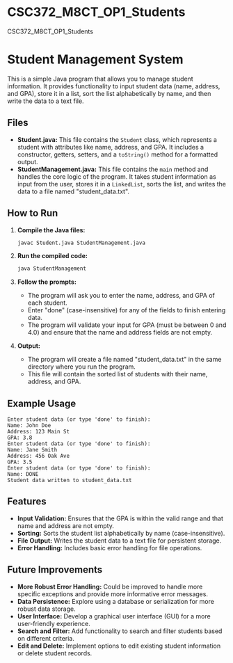# CSC372_M8CT_OP1_Students
 CSC372_M8CT_OP1_Students

# Student Management System

This is a simple Java program that allows you to manage student information. It provides functionality to input student data (name, address, and GPA), store it in a list, sort the list alphabetically by name, and then write the data to a text file.

## Files

* **Student.java:** This file contains the `Student` class, which represents a student with attributes like name, address, and GPA. It includes a constructor, getters, setters, and a `toString()` method for a formatted output.
* **StudentManagement.java:** This file contains the `main` method and handles the core logic of the program. It takes student information as input from the user, stores it in a `LinkedList`, sorts the list, and writes the data to a file named "student_data.txt".

## How to Run

1. **Compile the Java files:**
   ```bash
   javac Student.java StudentManagement.java
   ```

2. **Run the compiled code:**
   ```bash
   java StudentManagement
   ```

3. **Follow the prompts:**
   - The program will ask you to enter the name, address, and GPA of each student.
   - Enter "done" (case-insensitive) for any of the fields to finish entering data.
   - The program will validate your input for GPA (must be between 0 and 4.0) and ensure that the name and address fields are not empty.

4. **Output:**
   - The program will create a file named "student_data.txt" in the same directory where you run the program.
   - This file will contain the sorted list of students with their name, address, and GPA.

## Example Usage

```
Enter student data (or type 'done' to finish):
Name: John Doe
Address: 123 Main St
GPA: 3.8
Enter student data (or type 'done' to finish):
Name: Jane Smith
Address: 456 Oak Ave
GPA: 3.5
Enter student data (or type 'done' to finish):
Name: DONE 
Student data written to student_data.txt
```

## Features

* **Input Validation:** Ensures that the GPA is within the valid range and that name and address are not empty.
* **Sorting:** Sorts the student list alphabetically by name (case-insensitive).
* **File Output:** Writes the student data to a text file for persistent storage.
* **Error Handling:** Includes basic error handling for file operations.

## Future Improvements

* **More Robust Error Handling:** Could be improved to handle more specific exceptions and provide more informative error messages.
* **Data Persistence:**  Explore using a database or serialization for more robust data storage.
* **User Interface:** Develop a graphical user interface (GUI) for a more user-friendly experience.
* **Search and Filter:** Add functionality to search and filter students based on different criteria.
* **Edit and Delete:** Implement options to edit existing student information or delete student records.
```
